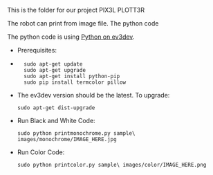This is the folder for our project PIX3L PLOTT3R

The robot can print from image file. The python code 

The python code is using [Python on ev3dev](https://github.com/rhempel/ev3dev-lang-python).

*   Prerequisites:
*   
        sudo apt-get update
        sudo apt-get upgrade
        sudo apt-get install python-pip
        sudo pip install termcolor pillow

*   The ev3dev version should be the latest. To upgrade:

        sudo apt-get dist-upgrade


*   Run Black and White Code:
  
        sudo python printmonochrome.py sample\ images/monochrome/IMAGE_HERE.jpg

*   Run Color Code:

        sudo python printcolor.py sample\ images/color/IMAGE_HERE.png
  
